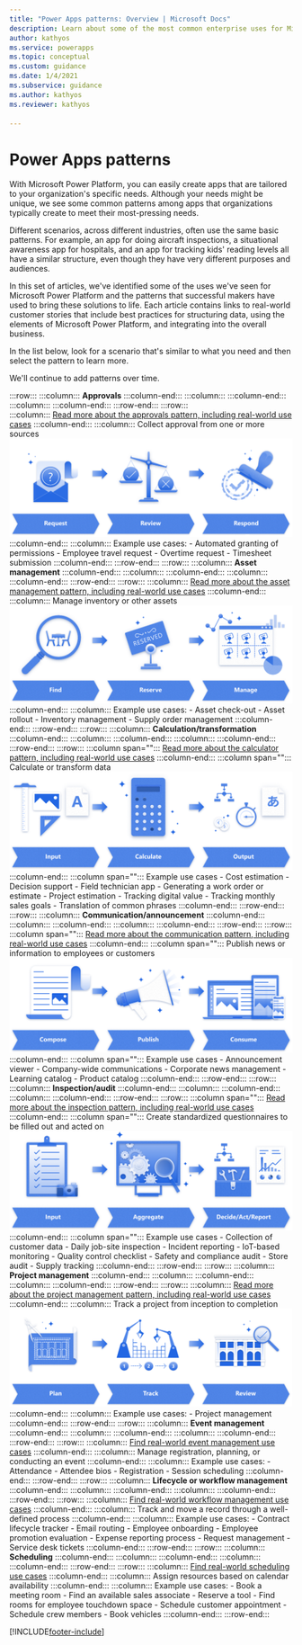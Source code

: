 ```yaml
---
title: "Power Apps patterns: Overview | Microsoft Docs"
description: Learn about some of the most common enterprise uses for Microsoft Power Platform and the patterns that successful makers have used to bring these solutions to life.
author: kathyos
ms.service: powerapps
ms.topic: conceptual
ms.custom: guidance
ms.date: 1/4/2021
ms.subservice: guidance
ms.author: kathyos
ms.reviewer: kathyos

---
```


# Power Apps patterns

With Microsoft Power Platform, you can easily create apps that are tailored to your
organization's specific needs. Although your needs might be unique, we see some
common patterns among apps that organizations typically create to meet their
most-pressing needs.

Different scenarios, across different industries, often use the same basic 
patterns. For example, an app for doing aircraft inspections, a situational awareness app for hospitals, and an app for tracking kids' reading levels all
have a similar structure, even though they have very different purposes and
audiences.

In this set of articles, we've identified some of the uses we've seen for Microsoft Power Platform
and the patterns that successful makers have used to bring these
solutions to life. Each article contains links to real-world
customer stories that include best practices for structuring data, using the
elements of Microsoft Power Platform, and integrating into the overall business.

In the list below, look for a scenario that's similar to what you need and then
select the pattern to learn more.

We'll continue to add patterns over time.


:::row:::
    :::column:::
       **Approvals**
    :::column-end:::
    :::column:::
    :::column-end:::
    :::column:::
    :::column-end:::
:::row-end:::
:::row:::    
    :::column:::
       [Read more about the approvals pattern, including real-world use cases](approval-pattern.md)
    :::column-end:::
    :::column:::
        Collect approval from one or more sources
![Illustration of the approval pattern with request, review, and respond steps.](media/approval-illustration.png?thumbnail "Illustration of the project management pattern with request, review, and respond steps")
    :::column-end:::
    :::column:::
        Example use cases: 
      - Automated granting of permissions
      - Employee travel request
      - Overtime request
      - Timesheet submission
    :::column-end:::
:::row-end:::
:::row:::
    :::column:::
       **Asset management**
    :::column-end:::
    :::column:::
    :::column-end:::
    :::column:::
    :::column-end:::
:::row-end:::
:::row:::
    :::column:::
       [Read more about the asset management pattern, including real-world use cases](asset-management-pattern.md)
    :::column-end:::
    :::column:::
        Manage inventory or other assets
![Illustration of the asset management pattern with find, reserve, and manage steps.](media/asset-management-illustration.png?thumbnail "Illustration of the asset management pattern with find, reserve, and manage steps")
    :::column-end:::
    :::column:::
        Example use cases: 
      - Asset check-out
      - Asset rollout
      - Inventory management
      - Supply order management
    :::column-end:::
:::row-end:::
:::row:::
    :::column:::
       **Calculation/transformation**
    :::column-end:::
    :::column:::
    :::column-end:::
    :::column:::
    :::column-end:::
:::row-end:::
:::row:::
   :::column span="":::
      [Read more about the calculator pattern, including real-world use cases](calculator-pattern.md)
   :::column-end:::
   :::column span="":::
      Calculate or transform data
![Illustration of the calculation pattern with input, calculation, and output steps.](media/calculation-illustration.png "Illustration of the calculation pattern with input, calculation, and output steps")
   :::column-end:::
   :::column span="":::
      Example use cases
      - Cost estimation
      - Decision support
      - Field technician app
      - Generating a work order or estimate
      - Project estimation
      - Tracking digital value
      - Tracking monthly sales goals
      - Translation of common phrases
   :::column-end:::
:::row-end:::
:::row:::
    :::column:::
       **Communication/announcement**
    :::column-end:::
    :::column:::
    :::column-end:::
    :::column:::
    :::column-end:::
:::row-end:::
:::row:::
   :::column span="":::
      [Read more about the communication pattern, including real-world use cases](communication-pattern.md)
   :::column-end:::
   :::column span="":::
      Publish news or information to employees or customers
![Illustration of the communication pattern with compose, publish, and consume steps.](media/communication-illustration.png?thumbnail "Illustration of the communication pattern with compose, publish, and consume steps")
   :::column-end:::
   :::column span="":::
      Example use cases
      - Announcement viewer
      - Company-wide communications
      - Corporate news management
      - Learning catalog
      - Product catalog
   :::column-end:::
:::row-end:::
:::row:::
    :::column:::
       **Inspection/audit**
    :::column-end:::
    :::column:::
    :::column-end:::
    :::column:::
    :::column-end:::
:::row-end:::
:::row:::
   :::column span="":::
      [Read more about the inspection pattern, including real-world use cases](inspection-pattern.md)
   :::column-end:::
   :::column span="":::
      Create standardized questionnaires to be filled out and acted on
![Illustration of the inspection pattern with record, aggregate, and decide/act/report steps.](media/inspection-illustration.png?thumbnail "Illustration of the inspection pattern with record, aggregate, and decide/act/report steps")
   :::column-end:::
   :::column span="":::
      Example use cases
      - Collection of customer data
      - Daily job-site inspection
      - Incident reporting
      - IoT-based monitoring
      - Quality control checklist
      - Safety and compliance audit
      - Store audit
      - Supply tracking
   :::column-end:::
:::row-end:::
:::row:::
    :::column:::
       **Project management**
    :::column-end:::
    :::column:::
    :::column-end:::
    :::column:::
    :::column-end:::
:::row-end:::
:::row:::
    :::column:::
       [Read more about the project management pattern, including real-world use cases](project-management-pattern.md)
    :::column-end:::
    :::column:::
        Track a project from inception to completion
![Illustration of the project management pattern with plan, track, and review steps.](media/project-management-illustration.png?thumbnail "Illustration of the project management pattern with plan, track, and review steps")
    :::column-end:::
    :::column:::
        Example use cases: 
      - Project management
    :::column-end:::
:::row-end:::
:::row:::
    :::column:::
       **Event management**
    :::column-end:::
    :::column:::
    :::column-end:::
    :::column:::
    :::column-end:::
:::row-end:::
:::row:::
    :::column:::
       [Find real-world event management use cases](more-patterns.md#event-management)
    :::column-end:::
    :::column:::
        Manage registration, planning, or conducting an event
    :::column-end:::
    :::column:::
        Example use cases: 
      - Attendance
      - Attendee bios
      - Registration
      - Session scheduling
    :::column-end:::
:::row-end:::
:::row:::
    :::column:::
       **Lifecycle or workflow management**
    :::column-end:::
    :::column:::
    :::column-end:::
    :::column:::
    :::column-end:::
:::row-end:::
:::row:::
    :::column:::
       [Find real-world workflow management use cases](more-patterns.md#lifecycle-or-workflow-management)
    :::column-end:::
    :::column:::
        Track and move a record through a well-defined process
    :::column-end:::
    :::column:::
        Example use cases: 
      - Contract lifecycle tracker
      - Email routing
      - Employee onboarding
      - Employee promotion evaluation
      - Expense reporting process
      - Request management
      - Service desk tickets
    :::column-end:::
:::row-end:::
:::row:::
    :::column:::
       **Scheduling**
    :::column-end:::
    :::column:::
    :::column-end:::
    :::column:::
    :::column-end:::
:::row-end:::
:::row:::
    :::column:::
       [Find real-world scheduling use cases](more-patterns.md#scheduling)
    :::column-end:::
    :::column:::
        Assign resources based on calendar availability
    :::column-end:::
    :::column:::
        Example use cases: 
      - Book a meeting room
      - Find an available sales associate
      - Reserve a tool
      - Find rooms for employee touchdown space
      - Schedule customer appointment
      - Schedule crew members
      - Book vehicles
    :::column-end:::
:::row-end:::


[!INCLUDE[footer-include](../../includes/footer-banner.md)]
